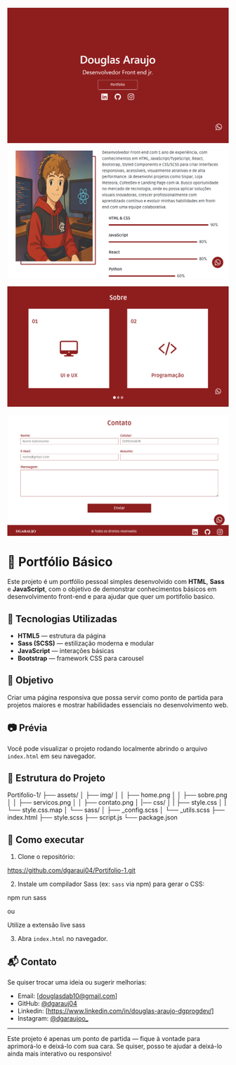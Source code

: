 
![inicio](./assets/img/home.png)

![inicio](./assets/img/sobre.png)

![inicio](./assets/img/servicos.png)

![inicio](./assets/img/contato.png)

# 📁 Portfólio Básico

Este projeto é um portfólio pessoal simples desenvolvido com **HTML**, **Sass** e **JavaScript**, com o objetivo de demonstrar conhecimentos básicos em desenvolvimento front-end e para ajudar que quer um portifolio basico.

## 🚀 Tecnologias Utilizadas

- **HTML5** — estrutura da página
- **Sass (SCSS)** — estilização moderna e modular
- **JavaScript** — interações básicas
- **Bootstrap** — framework CSS para carousel

## 🎯 Objetivo

Criar uma página responsiva que possa servir como ponto de partida para projetos maiores e mostrar habilidades essenciais no desenvolvimento web.

## 📷 Prévia

Você pode visualizar o projeto rodando localmente abrindo o arquivo `index.html` em seu navegador.

## 📁 Estrutura do Projeto

Portifolio-1/ 
├── assets/
│   ├── img/
│   │   ├── home.png 
│   │   ├── sobre.png 
│   │   ├── servicos.png 
│   │   ├── contato.png 
│   |── css/
│   |   ├── style.css 
│   |   └── style.css.map
│   └── sass/
│       ├── _config.scss
│       └── _utils.scss
├── index.html 
├── style.scss 
├── script.js 
└── package.json


## 📌 Como executar

1. Clone o repositório:

https://github.com/dgarauj04/Portifolio-1.git

2. Instale um compilador Sass (ex: `sass` via npm) para gerar o CSS:
 
 npm run sass

 ou
 
Utilize a extensão live sass

3. Abra `index.html` no navegador.

## 📬 Contato

Se quiser trocar uma ideia ou sugerir melhorias:

- Email: [douglasdab10@gmail.com]
- GitHub: [@dgarauj04](https://github.com/dgarauj04)
- Linkedin: [https://www.linkedin.com/in/douglas-araujo-dgprogdev/]
- Instagram: [@dgaraujoo_](https://www.instagram.com/dgaraujoo_)

---

Este projeto é apenas um ponto de partida — fique à vontade para aprimorá-lo e deixá-lo com sua cara. Se quiser, posso te ajudar a deixá-lo ainda mais interativo ou responsivo!
